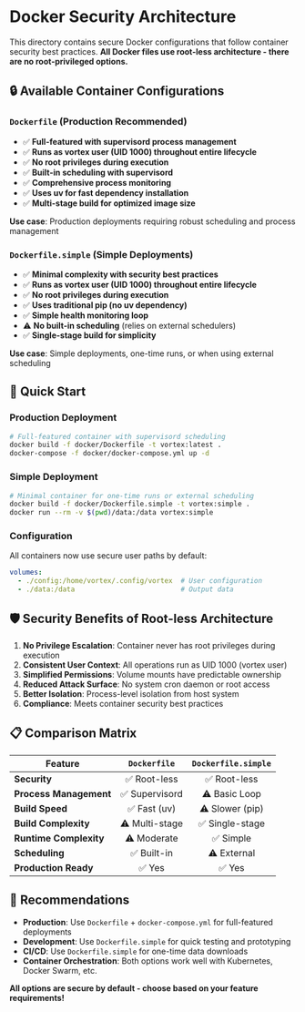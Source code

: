 # Docker Security Architecture

This directory contains secure Docker configurations that follow container security best practices. **All Docker files use root-less architecture - there are no root-privileged options.**

## 🔒 **Available Container Configurations**

### `Dockerfile` (Production Recommended)
- ✅ **Full-featured with supervisord process management**
- ✅ **Runs as vortex user (UID 1000) throughout entire lifecycle** 
- ✅ **No root privileges during execution**
- ✅ **Built-in scheduling with supervisord**
- ✅ **Comprehensive process monitoring**
- ✅ **Uses uv for fast dependency installation**
- ✅ **Multi-stage build for optimized image size**

**Use case**: Production deployments requiring robust scheduling and process management

### `Dockerfile.simple` (Simple Deployments)
- ✅ **Minimal complexity with security best practices**
- ✅ **Runs as vortex user (UID 1000) throughout entire lifecycle**
- ✅ **No root privileges during execution**
- ✅ **Uses traditional pip (no uv dependency)**
- ✅ **Simple health monitoring loop**
- ⚠️ **No built-in scheduling** (relies on external schedulers)
- ✅ **Single-stage build for simplicity**

**Use case**: Simple deployments, one-time runs, or when using external scheduling

## 🚀 **Quick Start**

### Production Deployment
```bash
# Full-featured container with supervisord scheduling
docker build -f docker/Dockerfile -t vortex:latest .
docker-compose -f docker/docker-compose.yml up -d
```

### Simple Deployment
```bash
# Minimal container for one-time runs or external scheduling
docker build -f docker/Dockerfile.simple -t vortex:simple .
docker run --rm -v $(pwd)/data:/data vortex:simple
```

### Configuration
All containers now use secure user paths by default:
```yaml
volumes:
  - ./config:/home/vortex/.config/vortex  # User configuration
  - ./data:/data                          # Output data
```

## 🛡️ **Security Benefits of Root-less Architecture**

1. **No Privilege Escalation**: Container never has root privileges during execution
2. **Consistent User Context**: All operations run as UID 1000 (vortex user)
3. **Simplified Permissions**: Volume mounts have predictable ownership
4. **Reduced Attack Surface**: No system cron daemon or root access
5. **Better Isolation**: Process-level isolation from host system
6. **Compliance**: Meets container security best practices

## 📋 **Comparison Matrix**

| Feature | `Dockerfile` | `Dockerfile.simple` |
|---------|:------------:|:-------------------:|
| **Security** | ✅ Root-less | ✅ Root-less |
| **Process Management** | ✅ Supervisord | ⚠️ Basic Loop |
| **Build Speed** | ✅ Fast (uv) | ⚠️ Slower (pip) |
| **Build Complexity** | ⚠️ Multi-stage | ✅ Single-stage |
| **Runtime Complexity** | ⚠️ Moderate | ✅ Simple |
| **Scheduling** | ✅ Built-in | ⚠️ External |
| **Production Ready** | ✅ Yes | ✅ Yes |

## 🎯 **Recommendations**

- **Production**: Use `Dockerfile` + `docker-compose.yml` for full-featured deployments
- **Development**: Use `Dockerfile.simple` for quick testing and prototyping  
- **CI/CD**: Use `Dockerfile.simple` for one-time data downloads
- **Container Orchestration**: Both options work well with Kubernetes, Docker Swarm, etc.

**All options are secure by default - choose based on your feature requirements!**